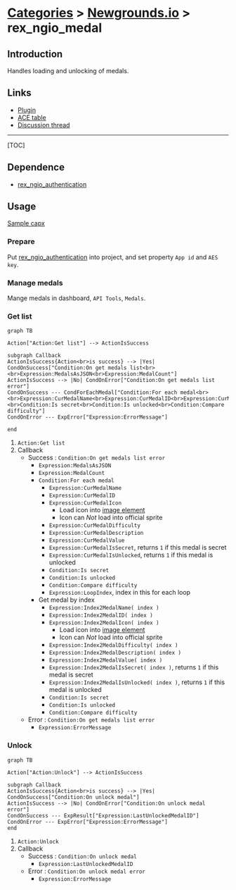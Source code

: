 # [Categories](categories.index.html) > [Newgrounds.io](ngio.index.html) > rex_ngio_medal

## Introduction

Handles loading and unlocking of medals.

## Links

- [Plugin](https://dl.dropboxusercontent.com/u/5779181/C2Repo/Zip/plugins/rex_ngio_medal.7z)
- [ACE table](https://rexrainbow.github.io/C2RexDoc/c2rexpluginsACE/plugin_rex_ngio_medal.html)
- [Discussion thread](https://www.scirra.com/forum/plugin-new-grounds-api-v3_t179642)


----

[TOC]

## Dependence

- [rex_ngio_authentication](rex_ngio_gateway.html)

## Usage

[Sample capx](https://1drv.ms/u/s!Am5HlOzVf0kHlBLhls6hmmhouP1h)

### Prepare

Put [rex_ngio_authentication](http://c2rexplugins.weebly.com/rex_ngio_gateway.html) into project, and set property `App id` and `AES key`.

### Manage medals

Mange medals in dashboard, `API Tools`, `Medals`.

### Get list

```mermaid
graph TB

Action["Action:Get list"] --> ActionIsSuccess

subgraph Callback
ActionIsSuccess{Action<br>is success} --> |Yes| CondOnSuccess["Condition:On get medals list<br> <br>Expression:MedalsAsJSON<br>Expression:MedalCount"]
ActionIsSuccess --> |No| CondOnError["Condition:On get medals list error"]
CondOnSuccess --- CondForEachMedal["Condition:For each medal<br> <br>Expression:CurMedalName<br>Expression:CurMedalID<br>Expression:CurMedalIcon<br>Expression:CurMedalDifficulty<br>Expression:CurMedalDescription<br>Expression:CurMedalValue<br>Expression:CurMedalIsSecret<br>Expression:CurMedalIsUnlocked<br> <br>Condition:Is secret<br>Condition:Is unlocked<br>Condition:Compare difficulty"]
CondOnError --- ExpError["Expression:ErrorMessage"]

end
```



1. `Action:Get list`
2. Callback
   - Success : `Condition:On get medals list error`
     - `Expression:MedalsAsJSON`
     - `Expression:MedalCount`
     - `Condition:For each medal`
       - `Expression:CurMedalName`
       - `Expression:CurMedalID`
       - `Expression:CurMedalIcon`
         - Load icon into [image element](https://www.scirra.com/forum/viewtopic.php?t=69356&start=0)
         - Icon can *Not* load into official sprite
       - `Expression:CurMedalDifficulty`
       - `Expression:CurMedalDescription`
       - `Expression:CurMedalValue`
       - `Expression:CurMedalIsSecret`, returns `1` if this medal is secret
       - `Expression:CurMedalIsUnlocked`, returns `1` if this medal is unlocked
       - `Condition:Is secret`
       - `Condition:Is unlocked`
       - `Condition:Compare difficulty`
       - `Expression:LoopIndex`, index in this for each loop
     - Get medal by index
       - `Expression:Index2MedalName( index )`
       - `Expression:Index2MedalID( index )`
       - `Expression:Index2MedalIcon( index )`
         - Load icon into [image element](https://www.scirra.com/forum/viewtopic.php?t=69356&start=0)
         - Icon can *Not* load into official sprite
       - `Expression:Index2MedalDifficulty( index )`
       - `Expression:Index2MedalDescription( index )`
       - `Expression:Index2MedalValue( index )`
       - `Expression:Index2MedalIsSecret( index )`, returns `1` if this medal is secret
       - `Expression:Index2MedalIsUnlocked( index )`, returns `1` if this medal is unlocked
       - `Condition:Is secret`
       - `Condition:Is unlocked`
       - `Condition:Compare difficulty`
   - Error : `Condition:On get medals list error`
     - `Expression:ErrorMessage`

### Unlock

```mermaid
graph TB

Action["Action:Unlock"] --> ActionIsSuccess

subgraph Callback
ActionIsSuccess{Action<br>is success} --> |Yes| CondOnSuccess["Condition:On unlock medal"]
ActionIsSuccess --> |No| CondOnError["Condition:On unlock medal error"]
CondOnSuccess --- ExpResult["Expression:LastUnlockedMedalID"]
CondOnError --- ExpError["Expression:ErrorMessage"]
end
```

1. `Action:Unlock`
2. Callback
   - Success : `Condition:On unlock medal`
     - `Expression:LastUnlockedMedalID`
   - Error : `Condition:On unlock medal error`
     - `Expression:ErrorMessage`
